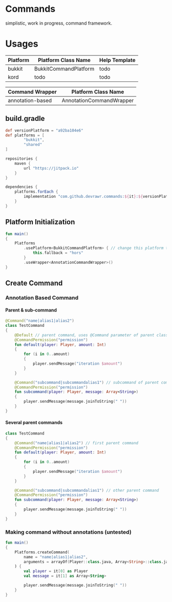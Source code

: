 # Commands

simplistic, work in progress, command framework.

# Usages

| Platform    | Platform Class Name   | Help Template |
| ----------- | --------------------- | ------------- |
| bukkit      | BukkitCommandPlatform | todo          |
| kord        | todo                  | todo          |

| Command Wrapper  | Platform Class Name      |
| ---------------- | ------------------------ |
| annotation-based | AnnotationCommandWrapper |

## build.gradle

```groovy
def versionPlatform = "a92ba104e6"
def platforms = [
        "bukkit",
        "shared"
]

repositories {
    maven {
        url "https://jitpack.io"
    }
}

dependencies {
    platforms.forEach {
        implementation "com.github.devrawr.commands:${it}:${versionPlatform}"
    }
}
```

## Platform Initialization

```kotlin
fun main()
{
    Platforms
        .usePlatform<BukkitCommandPlatform> { // change this platform to whatever platform you're using 
            this.fallback = "hors"
        }
        .useWrapper<AnnotationCommandWrapper>()
}
```

## Create Command

### Annotation Based Command

#### Parent & sub-command

```kotlin
@Command("name|alias1|alias2")
class TestCommand
{
    @Default // parent command, uses @Command parameter of parent class.
    @CommandPermission("permission")
    fun default(player: Player, amount: Int)
    {
        for (i in 0..amount)
        {
            player.sendMessage("iteration $amount")
        }
    }

    @Command("subcommand|subcommandalias1") // subcommand of parent command
    @CommandPermission("permission")
    fun subcommand(player: Player, message: Array<String>)
    {
        player.sendMessage(message.joinToString(" "))
    }
}
```

#### Several parent commands

```kotlin
class TestCommand
{
    @Command("name|alias1|alias2") // first parent command
    @CommandPermission("permission")
    fun default(player: Player, amount: Int)
    {
        for (i in 0..amount)
        {
            player.sendMessage("iteration $amount")
        }
    }

    @Command("subcommand|subcommandalias1") // other parent command
    @CommandPermission("permission")
    fun subcommand(player: Player, message: Array<String>)
    {
        player.sendMessage(message.joinToString(" "))
    }
}
```

### Making command without annotations (untested)

```kotlin
fun main()
{
    Platforms.createCommand(
        name = "name|alias1|alias2",
        arguments = arrayOf(Player::class.java, Array<String>::class.java)
    ) {
        val player = it[0] as Player
        val message = it[1] as Array<String>

        player.sendMessage(message.joinToString(" "))
    }
}
```